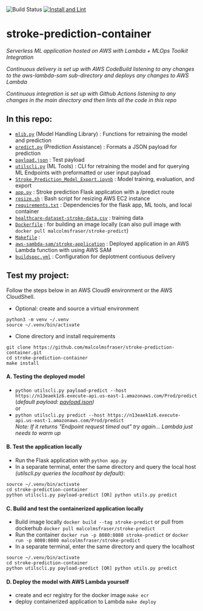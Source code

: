 ![Build Status](https://codebuild.us-east-1.amazonaws.com/badges?uuid=eyJlbmNyeXB0ZWREYXRhIjoiYTBNa0wwUFpGNnluZ1RGejBxc1lGK0NFWkhsNFlXd0VPVlQvcnhpOVd5dkhsNDg5MmFVcHpMWWwzVWczVU9WTEhOc3R1R2Mzc1RqYmFHQkQ3YlFkbVpvPSIsIml2UGFyYW1ldGVyU3BlYyI6Ik1ENTVIQmlHNlg4RWdWNFciLCJtYXRlcmlhbFNldFNlcmlhbCI6MX0%3D&branch=master)
[![Install and Lint](https://github.com/malcolmsfraser/stroke-prediction-container/actions/workflows/blank.yml/badge.svg)](https://github.com/malcolmsfraser/stroke-prediction-container/actions/workflows/blank.yml)

# stroke-prediction-container
*Serverless ML application hosted on AWS with Lambda + MLOps Toolkit Integration*  
  
*Continuous delivery is set up with AWS CodeBuild listening to any changes to the aws-lambda-sam sub-directory and deploys any changes to AWS Lambda*  
  
*Continuous integration is set up with Github Actions listening to any changes in the main directory and then lints all the code in this repo*

## In this repo:
* [`mlib.py`](https://github.com/malcolmsfraser/stroke-prediction-container/blob/master/mlib.py) (Model Handling Library) : Functions for retraining the model and prediction
* [`predict.py`](https://github.com/malcolmsfraser/stroke-prediction-container/blob/master/predict.py) (Prediction Assistance) : Formats a JSON payload for prediction
* [`payload.json`](https://github.com/malcolmsfraser/stroke-prediction-container/blob/master/payload.json) : Test payload
* [`utilscli.py`](https://github.com/malcolmsfraser/stroke-prediction-container/blob/master/utilscli.py) (ML Tools) : CLI for retraining the model and for querying ML Endpoints with preformatted or user input payload
* [`Stroke_Prediction_Model_Export.ipynb`](https://github.com/malcolmsfraser/stroke-prediction-container/blob/master/Stroke_Prediction_Model_Export.ipynb) : Model training, evaluation, and export
* [`app.py`](https://github.com/malcolmsfraser/stroke-prediction-container/blob/master/app.py) : Stroke prediction Flask application with a /predict route
* [`resize.sh`](https://github.com/malcolmsfraser/stroke-prediction-container/blob/master/resize.sh) : Bash script for resizing AWS EC2 instance
* [`requirements.txt`](https://github.com/malcolmsfraser/stroke-prediction-container/blob/master/resize.sh) : Dependencies for the flask app, ML tools, and local container
* [`healthcare-dataset-stroke-data.csv`](https://github.com/malcolmsfraser/stroke-prediction-container/blob/master/healthcare-dataset-stroke-data.csv) : training data
* [`Dockerfile`](https://github.com/malcolmsfraser/stroke-prediction-container/blob/master/Dockerfile) : for building an image locally (can also pull image with ```docker pull malcolmsfraser/stroke-predict```)
* [`Makefile`](https://github.com/malcolmsfraser/stroke-prediction-container/blob/master/Makefile) : 
* [`aws-sambda-sam/stroke-application`](https://github.com/malcolmsfraser/stroke-prediction-container/blob/master/aws-sambda-sam/stroke-application) : Deployed application in an AWS Lambda function with using AWS SAM
* [`buildspec.yml`](https://github.com/malcolmsfraser/stroke-prediction-container/blob/master/buildspec.yml) : Configuration for deplotment contiuous delivery

## Test my project:
Follow the steps below in an AWS Cloud9 environment or the AWS CloudShell.
* Optional: create and source a virtual environment
```
python3 -m venv ~/.venv
source ~/.venv/bin/activate
```
* Clone directory and install requirements
```
git clone https://github.com/malcolmsfraser/stroke-prediction-container.git
cd stroke-prediction-container
make install
```
#### A. Testing the deployed model
* `python utilscli.py payload-predict --host https://n13eaek1z6.execute-api.us-east-1.amazonaws.com/Prod/predict` (*default payload: [payload.json](https://github.com/malcolmsfraser/stroke-prediction-container/blob/master/payload.json))*  
or  
* `python utilscli.py predict --host https://n13eaek1z6.execute-api.us-east-1.amazonaws.com/Prod/predict`  
*Note: If it returns "Endpoint request timed out" try again... Lambda just needs to warm up*  
#### B. Test the application locally
* Run the Flask application with `python app.py`  
* In a separate terminal, enter the same directory and query the local host *(utilscli.py queries the localhost by default)*:
 ```
 source ~/.venv/bin/activate
 cd stroke-prediction-container
 python utilscli.py payload-predict [OR] python utils.py predict 
 ```
#### C. Build and test the containerized application locally
* Build image locally `docker build --tag stroke-predict` or pull from dockerhub `docker pull malcolmsfraser/stroke-predict`  
* Run the container `docker run -p 8080:8080 stroke-predict` or `docker run -p 8080:8080 malcolmsfraser/stroke-predict`  
* In a separate terminal, enter the same directory and query the localhost
 ```
 source ~/.venv/bin/activate
 cd stroke-prediction-container
 python utilscli.py payload-predict [OR] python utils.py predict 
 ```
#### D. Deploy the model with AWS Lambda yourself
* create and ecr registry for the docker image `make ecr`
* deploy containerized application to Lambda `make deploy`
